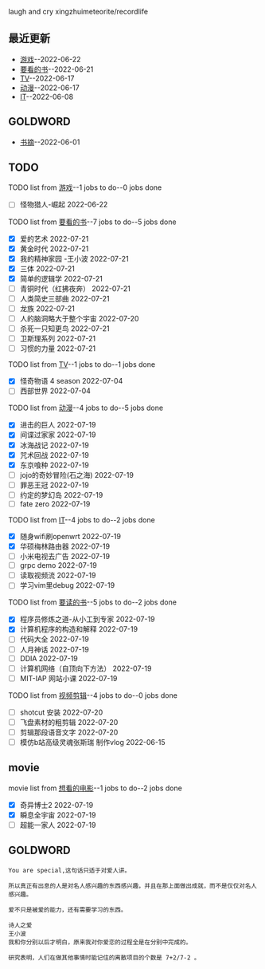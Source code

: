 
laugh and cry
xingzhuimeteorite/recordlife
## 最近更新
- [游戏](https://github.com/xingzhuimeteorite/recordlife/issues/11)--2022-06-22
- [要看的书](https://github.com/xingzhuimeteorite/recordlife/issues/10)--2022-06-21
- [TV](https://github.com/xingzhuimeteorite/recordlife/issues/9)--2022-06-17
- [动漫](https://github.com/xingzhuimeteorite/recordlife/issues/8)--2022-06-17
- [IT](https://github.com/xingzhuimeteorite/recordlife/issues/7)--2022-06-08
## GOLDWORD
- [书摘](https://github.com/xingzhuimeteorite/recordlife/issues/2)--2022-06-01
## TODO
TODO list from [游戏](https://github.com/xingzhuimeteorite/recordlife/issues/11)--1 jobs to do--0 jobs done
- [ ]  怪物猎人-崛起 2022-06-22

TODO list from [要看的书](https://github.com/xingzhuimeteorite/recordlife/issues/10)--7 jobs to do--5 jobs done
- [x] 爱的艺术 2022-07-21
- [x] 黄金时代 2022-07-21
- [x] 我的精神家园  -王小波 2022-07-21
- [x] 三体 2022-07-21
- [x] 简单的逻辑学 2022-07-21
- [ ] 青铜时代（红拂夜奔） 2022-07-21
- [ ] 人类简史三部曲 2022-07-21
- [ ] 龙族 2022-07-21
- [ ] 人的脑洞略大于整个宇宙 2022-07-20
- [ ] 杀死一只知更鸟  2022-07-21
- [ ] 卫斯理系列 2022-07-21
- [ ] 习惯的力量 2022-07-21

TODO list from [TV](https://github.com/xingzhuimeteorite/recordlife/issues/9)--1 jobs to do--1 jobs done
- [x] 怪奇物语 4 season 2022-07-04
- [ ] 西部世界 2022-07-04

TODO list from [动漫](https://github.com/xingzhuimeteorite/recordlife/issues/8)--4 jobs to do--5 jobs done
- [x] 进击的巨人 2022-07-19
- [x] 间谍过家家 2022-07-19
- [x] 冰海战记 2022-07-19
- [x] 咒术回战  2022-07-19
- [x] 东京喰种 2022-07-19
- [ ] jojo的奇妙冒险(石之海) 2022-07-19
- [ ] 罪恶王冠 2022-07-19
- [ ] 约定的梦幻岛 2022-07-19
- [ ] fate zero 2022-07-19

TODO list from [IT](https://github.com/xingzhuimeteorite/recordlife/issues/7)--4 jobs to do--2 jobs done
- [x] 随身wifi刷openwrt 2022-07-19
- [x] 华硕梅林路由器 2022-07-19
- [ ] 小米电视去广告 2022-07-19
- [ ] grpc demo 2022-07-19
- [ ] 读取视频流  2022-07-19
- [ ] 学习vim里debug 2022-07-19

TODO list from [要读的书](https://github.com/xingzhuimeteorite/recordlife/issues/6)--5 jobs to do--2 jobs done
- [x] 程序员修炼之道-从小工到专家 2022-07-19
- [x] 计算机程序的构造和解释 2022-07-19
- [ ] 代码大全 2022-07-19
- [ ] 人月神话  2022-07-19
- [ ] DDIA 2022-07-19
- [ ] 计算机网络（自顶向下方法） 2022-07-19
- [ ] MIT-IAP 网站小课  2022-07-19

TODO list from [视频剪辑](https://github.com/xingzhuimeteorite/recordlife/issues/4)--4 jobs to do--0 jobs done
- [ ] shotcut 安装 2022-07-20
- [ ] 飞盘素材的粗剪辑 2022-07-20
- [ ]  剪辑那段语音文字 2022-07-20
- [ ] 模仿b站高级灵魂张斯瑞 制作vlog 2022-06-15

## movie
movie list from [想看的电影](https://github.com/xingzhuimeteorite/recordlife/issues/5)--1 jobs to do--2 jobs done
- [x] 奇异博士2 2022-07-19
- [x] 瞬息全宇宙 2022-07-19
- [ ] 超能一家人 2022-07-19

## GOLDWORD
 ```
You are special,这句话只适于对爱人讲。
```
```
所以真正有出息的人是对名人感兴趣的东西感兴趣，并且在那上面做出成就，而不是仅仅对名人感兴趣。
```
```
爱不只是被爱的能力，还有需要学习的东西。
```
```
诗人之爱 
王小波
我和你分别以后才明白，原来我对你爱恋的过程全是在分别中完成的。
```
```
研究表明，人们在做其他事情时能记住的离散项目的个数是 7+2/7-2 。 
```
